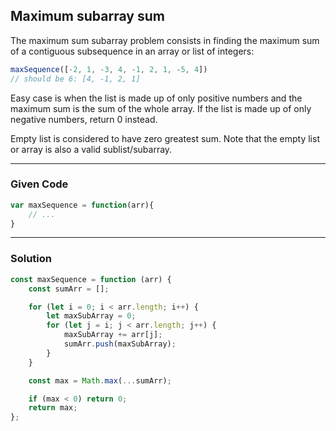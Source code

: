 ## Maximum subarray sum

The maximum sum subarray problem consists in finding the maximum sum of a contiguous subsequence in an array or list of integers:

```javascript
maxSequence([-2, 1, -3, 4, -1, 2, 1, -5, 4])
// should be 6: [4, -1, 2, 1]
```

Easy case is when the list is made up of only positive numbers and the maximum sum is the sum of the whole array. If the list is made up of only negative numbers, return 0 instead.

Empty list is considered to have zero greatest sum. Note that the empty list or array is also a valid sublist/subarray.

---

### Given Code
```javascript
var maxSequence = function(arr){
    // ...
}
```

---

### Solution

```javascript
const maxSequence = function (arr) {
    const sumArr = [];

    for (let i = 0; i < arr.length; i++) {
        let maxSubArray = 0;
        for (let j = i; j < arr.length; j++) {
            maxSubArray += arr[j];
            sumArr.push(maxSubArray);
        }
    }

    const max = Math.max(...sumArr);

    if (max < 0) return 0;
    return max;
};
```